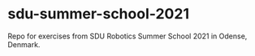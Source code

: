 # sdu-summer-school-2021
Repo for exercises from SDU Robotics Summer School 2021 in Odense, Denmark.
